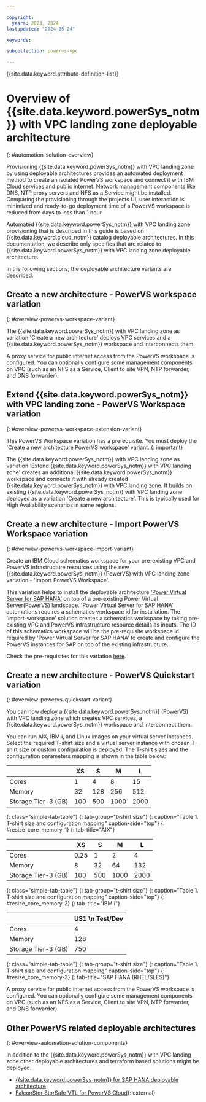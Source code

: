 ```yaml
---

copyright:
  years: 2023, 2024
lastupdated: "2024-05-24"

keywords:

subcollection: powervs-vpc

---
```


{{site.data.keyword.attribute-definition-list}}

# Overview of {{site.data.keyword.powerSys_notm}} with VPC landing zone deployable architecture
{: #automation-solution-overview}

Provisioning {{site.data.keyword.powerSys_notm}} with VPC landing zone by using deployable architectures provides an automated deployment method to create an isolated PowerVS workspace and connect it with IBM Cloud services and public internet. Network management components like DNS, NTP proxy servers and NFS as a Service might be installed. Comparing the provisioning through the projects UI, user interaction is minimized and ready-to-go deployment time of a PowerVS workspace is reduced from days to less than 1 hour. 

Automated {{site.data.keyword.powerSys_notm}} with VPC landing zone provisioning that is described in this guide is based on {{site.data.keyword.cloud_notm}} catalog deployable architectures. In this documentation, we describe only specifics that are related to {{site.data.keyword.powerSys_notm}} with VPC landing zone deployable architecture.

In the following sections, the deployable architecture variants are described. 

## Create a new architecture - PowerVS workspace variation
{: #overview-powervs-workspace-variant}

The {{site.data.keyword.powerSys_notm}} with VPC landing zone as variation 'Create a new architecture' deploys VPC services and a {{site.data.keyword.powerSys_notm}} workspace and interconnects them.

A proxy service for public internet access from the PowerVS workspace is configured. You can optionally configure some management components on VPC (such as an NFS as a Service, Client to site VPN, NTP forwarder, and DNS forwarder).

## Extend {{site.data.keyword.powerSys_notm}} with VPC landing zone - PowerVS Workspace variation
{: #overview-powervs-workspace-extension-variant}

This PowerVS Workspace variation has a prerequisite. You must deploy the 'Create a new architecture PowerVS workspace' variant.
{: important}

The {{site.data.keyword.powerSys_notm}} with VPC landing zone as variation 'Extend {{site.data.keyword.powerSys_notm}} with VPC landing zone' creates an additional {{site.data.keyword.powerSys_notm}} workspace and connects it with already created {{site.data.keyword.powerSys_notm}} with VPC landing zone. It builds on existing {{site.data.keyword.powerSys_notm}} with VPC landing zone deployed as a variation 'Create a new architecture'.
This is typically used for High Availability scenarios in same regions.

## Create a new architecture - Import PowerVS Workspace variation
{: #overview-powervs-workspace-import-variant}

Create an IBM Cloud schematics workspace for your pre-existing VPC and PowerVS infrastructure resources using the new {{site.data.keyword.powerSys_notm}} (PowerVS) with VPC landing zone variation - 'Import PowerVS Workspace'. 

This variation helps to install the deployable architecture ['Power Virtual Server for SAP HANA'](https://cloud.ibm.com/catalog/architecture/deploy-arch-ibm-pvs-sap-9aa6135e-75d5-467e-9f4a-ac2a21c069b8-global) on top of a pre-existing Power Virtual Server(PowerVS) landscape. 'Power Virtual Server for SAP HANA' automations requires a schematics workspace id for installation. The 'import-workspace' solution creates a schematics workspace by taking pre-existing VPC and PowerVS infrastructure resource details as inputs. The ID of this schematics workspace will be the pre-requisite workspace id required by 'Power Virtual Server for SAP HANA' to create and configure the PowerVS instances for SAP on top of the existing infrastructure. 

Check the pre-requisites for this variation [here](https://github.com/terraform-ibm-modules/terraform-ibm-powervs-infrastructure/tree/main/solutions/import-workspace#pre-requisites).

## Create a new architecture - PowerVS Quickstart variation
{: #overview-powervs-quickstart-variant}

You can now deploy a {{site.data.keyword.powerSys_notm}} (PowerVS) with VPC landing zone which creates VPC services, a {{site.data.keyword.powerSys_notm}} workspace and interconnect them. 

You can run AIX, IBM i, and Linux images on your virtual server instances. Select the required T-shirt size and a virtual server instance with chosen T-shirt size or custom configuration is deployed. The T-shirt sizes and the configuration parameters mapping is shown in the table below:

|  | XS | S | M | L |
|---------------------- | ------------------------- | ------------------------- | -------------------------  | ------------------------- |
| Cores | 1 | 4 | 8 | 15 |
| Memory | 32 | 128 | 256 | 512 |
| Storage Tier-3 (GB) | 100 | 500 | 1000 | 2000 |
{: class="simple-tab-table"}
{: tab-group="t-shirt size"}
{: caption="Table 1. T-shirt size and configuration mapping" caption-side="top"}
{: #resize_core_memory-1}
{: tab-title="AIX"}

|  | XS | S | M | L |
|---------------------- | ------------------------- | ------------------------- | -------------------------  | ------------------------- |
| Cores | 0.25 | 1 | 2 | 4 |
| Memory | 8 | 32 | 64 | 132 |
| Storage Tier-3 (GB) | 100 | 500 | 1000 | 2000 |
{: class="simple-tab-table"}
{: tab-group="t-shirt size"}
{: caption="Table 1. T-shirt size and configuration mapping" caption-side="top"}
{: #resize_core_memory-2}
{: tab-title="IBM i"}

|  | US1 \n Test/Dev |
|---------------------- | ------------------------- |
| Cores | 4 |
| Memory | 128 |
| Storage Tier-3 (GB) | 750 |
{: class="simple-tab-table"}
{: tab-group="t-shirt size"}
{: caption="Table 1. T-shirt size and configuration mapping" caption-side="top"}
{: #resize_core_memory-3}
{: tab-title="SAP HANA (RHEL/SLES)"}


A proxy service for public internet access from the PowerVS workspace is configured. You can optionally configure some management components on VPC (such as an NFS as a Service, Client to site VPN, NTP forwarder, and DNS forwarder).

## Other PowerVS related deployable architectures
{: #overview-automation-solution-components}

In addition to the {{site.data.keyword.powerSys_notm}} with VPC landing zone other deployable architectures and terraform based solutions might be deployed. 

- [{{site.data.keyword.powerSys_notm}} for SAP HANA deployable architecture](/docs/sap-powervs)
- [FalconStor StorSafe VTL for PowerVS Cloud](https://falconstor-download.s3.us-east.cloud-object-storage.appdomain.cloud/FalconStor%20VTL%20for%20IBM%20Deployment%20Guide.pdf){: external}
